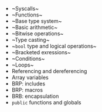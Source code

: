 - ~Syscalls~
- ~Functions~
- ~Base type system~
- ~Basic arithmetic~
- ~Bitwise operations~
- ~Type casting~
- ~`bool` type and logical operations~
- ~Bracketed exressions~
- ~Conditions~
- ~Loops~
- Referencing and dereferencing
- Array variables
- BRP: includes
- BRP: macros
- BRB: encapsulation
- `public` functions and globals